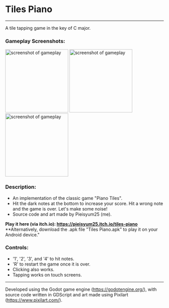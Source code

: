 # Tiles Piano
---
A tile tapping game in the key of C major.

### Gameplay Screenshots:
<p float="left">
  <img src="https://user-images.githubusercontent.com/80517108/132491282-5960e956-236b-4a2a-895a-511ae826ae7b.JPG" alt="screenshot of gameplay" width="200"/>
  <img src="https://user-images.githubusercontent.com/80517108/132491291-bf07df34-a9fb-4a6f-a522-0b99c85cb9d5.JPG" alt="screenshot of gameplay" width="200"/>
  <img src="https://user-images.githubusercontent.com/80517108/132491316-6f0865dd-75f1-4b59-8a05-18aff535c1d7.JPG" alt="screenshot of gameplay" width="200"/>
</p>

### Description:
- An implementation of the classic game "Piano Tiles".
- Hit the dark notes at the bottom to increase your score. Hit a wrong note and the game is over. Let's make some noise!
- Source code and art made by Pieisyum25 (me).

**Play it here (via itch.io): https://pieisyum25.itch.io/tiles-piano**
**Alternatively, download the .apk file "Tiles Piano.apk" to play it on your Android device."

### Controls:
- '1', '2', '3', and '4' to hit notes.
- 'R' to restart the game once it is over.
- Clicking also works.
- Tapping works on touch screens.

---
Developed using the Godot game engine (https://godotengine.org/), with source code written in GDScript and art made using Pixilart (https://www.pixilart.com/).
